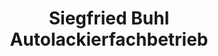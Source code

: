 ---
title: "Siegfried Buhl Autolackierfachbetrieb"
url: /bremen/siegfried-buhl-autolackierfachbetrieb/
shop: Autowerkstatt
---